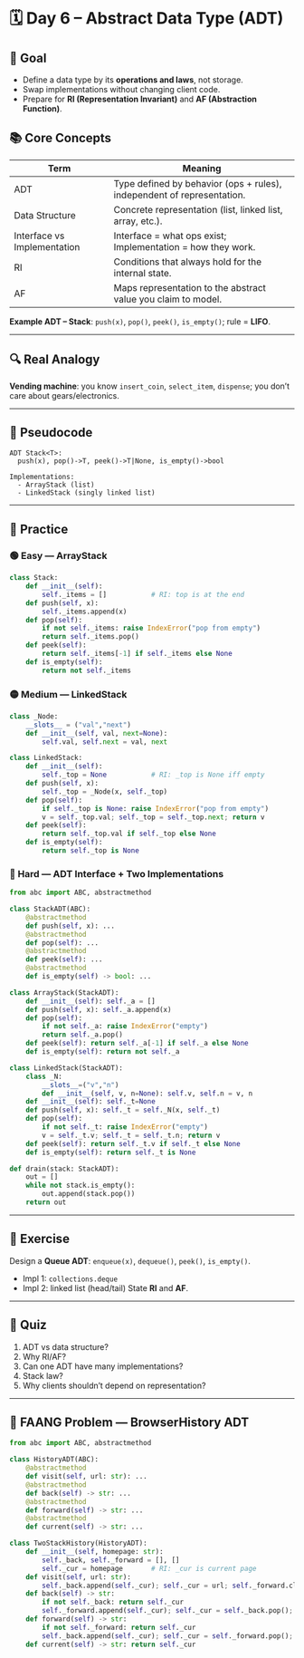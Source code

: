 # 🗓️ Day 6 – Abstract Data Type (ADT)

## 🎯 Goal
- Define a data type by its **operations and laws**, not storage.
- Swap implementations without changing client code.
- Prepare for **RI (Representation Invariant)** and **AF (Abstraction Function)**.

## 📚 Core Concepts
| Term | Meaning |
|---|---|
| ADT | Type defined by behavior (ops + rules), independent of representation. |
| Data Structure | Concrete representation (list, linked list, array, etc.). |
| Interface vs Implementation | Interface = what ops exist; Implementation = how they work. |
| RI | Conditions that always hold for the internal state. |
| AF | Maps representation to the abstract value you claim to model. |

**Example ADT – Stack**: `push(x)`, `pop()`, `peek()`, `is_empty()`; rule = **LIFO**.

---

## 🔍 Real Analogy
**Vending machine**: you know `insert_coin`, `select_item`, `dispense`; you don’t care about gears/electronics.

---

## 🧠 Pseudocode
```
ADT Stack<T>:
  push(x), pop()->T, peek()->T|None, is_empty()->bool

Implementations:
  - ArrayStack (list)
  - LinkedStack (singly linked list)
```

---

## 🧱 Practice

### 🟢 Easy — ArrayStack
```python
class Stack:
    def __init__(self):
        self._items = []           # RI: top is at the end
    def push(self, x):
        self._items.append(x)
    def pop(self):
        if not self._items: raise IndexError("pop from empty")
        return self._items.pop()
    def peek(self):
        return self._items[-1] if self._items else None
    def is_empty(self):
        return not self._items
```

### 🟡 Medium — LinkedStack
```python
class _Node:
    __slots__ = ("val","next")
    def __init__(self, val, next=None):
        self.val, self.next = val, next

class LinkedStack:
    def __init__(self):
        self._top = None           # RI: _top is None iff empty
    def push(self, x):
        self._top = _Node(x, self._top)
    def pop(self):
        if self._top is None: raise IndexError("pop from empty")
        v = self._top.val; self._top = self._top.next; return v
    def peek(self):
        return self._top.val if self._top else None
    def is_empty(self):
        return self._top is None
```

### 🔴 Hard — ADT Interface + Two Implementations
```python
from abc import ABC, abstractmethod

class StackADT(ABC):
    @abstractmethod
    def push(self, x): ...
    @abstractmethod
    def pop(self): ...
    @abstractmethod
    def peek(self): ...
    @abstractmethod
    def is_empty(self) -> bool: ...

class ArrayStack(StackADT):
    def __init__(self): self._a = []
    def push(self, x): self._a.append(x)
    def pop(self):
        if not self._a: raise IndexError("empty")
        return self._a.pop()
    def peek(self): return self._a[-1] if self._a else None
    def is_empty(self): return not self._a

class LinkedStack(StackADT):
    class _N:
        __slots__=("v","n")
        def __init__(self, v, n=None): self.v, self.n = v, n
    def __init__(self): self._t=None
    def push(self, x): self._t = self._N(x, self._t)
    def pop(self):
        if not self._t: raise IndexError("empty")
        v = self._t.v; self._t = self._t.n; return v
    def peek(self): return self._t.v if self._t else None
    def is_empty(self): return self._t is None

def drain(stack: StackADT):
    out = []
    while not stack.is_empty():
        out.append(stack.pop())
    return out
```

---

## 📐 Exercise
Design a **Queue ADT**: `enqueue(x)`, `dequeue()`, `peek()`, `is_empty()`.
- Impl 1: `collections.deque`
- Impl 2: linked list (head/tail)
State **RI** and **AF**.

---

## 📝 Quiz
1) ADT vs data structure?
2) Why RI/AF?
3) Can one ADT have many implementations?
4) Stack law?
5) Why clients shouldn’t depend on representation?

---

## 🧠 FAANG Problem — BrowserHistory ADT
```python
from abc import ABC, abstractmethod

class HistoryADT(ABC):
    @abstractmethod
    def visit(self, url: str): ...
    @abstractmethod
    def back(self) -> str: ...
    @abstractmethod
    def forward(self) -> str: ...
    @abstractmethod
    def current(self) -> str: ...

class TwoStackHistory(HistoryADT):
    def __init__(self, homepage: str):
        self._back, self._forward = [], []
        self._cur = homepage       # RI: _cur is current page
    def visit(self, url: str):
        self._back.append(self._cur); self._cur = url; self._forward.clear()
    def back(self) -> str:
        if not self._back: return self._cur
        self._forward.append(self._cur); self._cur = self._back.pop(); return self._cur
    def forward(self) -> str:
        if not self._forward: return self._cur
        self._back.append(self._cur); self._cur = self._forward.pop(); return self._cur
    def current(self) -> str: return self._cur
```
